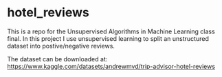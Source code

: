 # hotel_reviews

This is a repo for the Unsupervised Algorithms in Machine Learning class final. In this project I use unsupervised learning to split an unstructured dataset into postive/negative reviews.

The dataset can be downloaded at: https://www.kaggle.com/datasets/andrewmvd/trip-advisor-hotel-reviews
